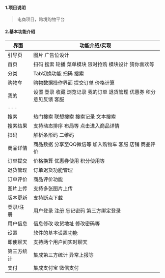#### 1.项目说明
> 电商项目，跨境购物平台

#### 2.基本功能介绍

| 界面  |  功能介绍/实现  |
|---| ---|
| 引导页  | 图片 广告位设计 |
| 首页  | 扫码 搜索 轮播 菜单模块 限时抢购 模块设计 猜你喜欢等  |
| 分类  | Tab切换功能 扫码 搜索 |
| 购物车  | 购物数据操作界面 提交订单 价格计算 |
| 我的  | 设置 登录 收藏 浏览记录 我的订单 退货管理 优惠券 积分 意见反馈 客服 |
|---|
| 搜索  | 热门搜索 联想搜索 搜索记录 文本搜索 |
| 搜索结果  | 支持动态排序 布局等 点击进入商品详情 |
| 扫码  | 解析条形码 二维码  |
| 商品详情  | 商品数据 分享至QQ微信等 加入购物车 客服 店铺 商品评价 |
| 订单提交  | 价格换算 优惠券使用 积分使用等  |
| 退货管理  | 订单退货功能管理  |
| 订单评价 | 商品评价功能 |
| 图片上传 |  支持多张图片上传 |
| 版本更新 |  支持断点下载 |
|  登录/注册 | 用户登录 注册 忘记密码 第三方绑定登录 |
|  用户信息 |  信息修改 收货地址 修改密码等 |
| 设置  | 软件的基本设置功能  |
| 即使聊天  | 支持两个用户间实时聊天  |
| 第三方统计  | 集成第三方统计 异常上报等  |
| 支付  |  集成支付宝 微信支付 |
